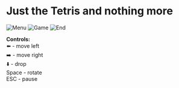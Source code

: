 # Just the Tetris and nothing more
![Menu](https://sun9-2.userapi.com/c857624/v857624212/23ceaf/eKeYuhoLOZI.jpg)
![Game](https://sun9-45.userapi.com/c857624/v857624212/23cea8/Z-YQm5UNFE0.jpg)
![End](https://sun9-18.userapi.com/c857624/v857624212/23cea1/rDPewf7_Ims.jpg)

**Controls:**<br>
:arrow_left: - move left<br>
:arrow_right: - move right<br>
:arrow_down: - drop<br>
Space - rotate<br>
ESC - pause<br>
